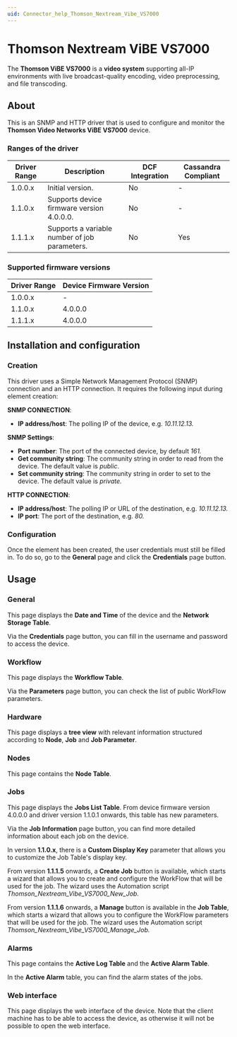 ```yaml
---
uid: Connector_help_Thomson_Nextream_Vibe_VS7000
---
```


# Thomson Nextream ViBE VS7000

The **Thomson ViBE VS7000** is a **video system** supporting all-IP environments with live broadcast-quality encoding, video preprocessing, and file transcoding.

## About

This is an SNMP and HTTP driver that is used to configure and monitor the **Thomson Video Networks ViBE VS7000** device.

### Ranges of the driver

| **Driver Range** | **Description**                               | **DCF Integration** | **Cassandra Compliant** |
|------------------|-----------------------------------------------|---------------------|-------------------------|
| 1.0.0.x          | Initial version.                              | No                  | \-                      |
| 1.1.0.x          | Supports device firmware version 4.0.0.0.     | No                  | \-                      |
| 1.1.1.x          | Supports a variable number of job parameters. | No                  | Yes                     |

### Supported firmware versions

| **Driver Range** | **Device Firmware Version** |
|------------------|-----------------------------|
| 1.0.0.x          | \-                          |
| 1.1.0.x          | 4.0.0.0                     |
| 1.1.1.x          | 4.0.0.0                     |

## Installation and configuration

### Creation

This driver uses a Simple Network Management Protocol (SNMP) connection and an HTTP connection. It requires the following input during element creation:

**SNMP CONNECTION**:

- **IP address/host**: The polling IP of the device, e.g. *10.11.12.13.*

**SNMP Settings**:

- **Port number**: The port of the connected device, by default *161.*
- **Get community string**: The community string in order to read from the device. The default value is *public*.
- **Set community string**: The community string in order to set to the device. The default value is *private.*

**HTTP CONNECTION**:

- **IP address/host**: The polling IP or URL of the destination, e.g. *10.11.12.13.*
- **IP port**: The port of the destination, e.g. *80.*

### Configuration

Once the element has been created, the user credentials must still be filled in. To do so, go to the **General** page and click the **Credentials** page button.

## Usage

### General

This page displays the **Date and Time** of the device and the **Network Storage Table**.

Via the **Credentials** page button, you can fill in the username and password to access the device.

### Workflow

This page displays the **Workflow Table**.

Via the **Parameters** page button, you can check the list of public WorkFlow parameters.

### Hardware

This page displays a **tree view** with relevant information structured according to **Node**, **Job** and **Job Parameter**.

### Nodes

This page contains the **Node Table**.

### Jobs

This page displays the **Jobs List Table**.
From device firmware version 4.0.0.0 and driver version 1.1.0.1 onwards, this table has new parameters.

Via the **Job Information** page button, you can find more detailed information about each job on the device.

In version **1.1.0.x**, there is a **Custom Display Key** parameter that allows you to customize the Job Table's display key.

From version **1.1.1.5** onwards, a **Create Job** button is available, which starts a wizard that allows you to create and configure the WorkFlow that will be used for the job. The wizard uses the Automation script *Thomson_Nextream_Vibe_VS7000_New_Job.*

From version **1.1.1.6** onwards, a **Manage** button is available in the **Job Table**, which starts a wizard that allows you to configure the WorkFlow parameters that will be used for the job. The wizard uses the Automation script *Thomson_Nextream_Vibe_VS7000_Manage_Job.*

### Alarms

This page contains the **Active Log Table** and the **Active Alarm Table**.

In the **Active Alarm** table, you can find the alarm states of the jobs.

### Web interface

This page displays the web interface of the device. Note that the client machine has to be able to access the device, as otherwise it will not be possible to open the web interface.

